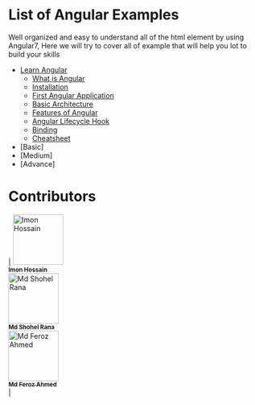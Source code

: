 # List of Angular Examples

Well organized and easy to understand all of the html element by using Angular7, Here we will try to cover all of example that will help you lot to build your skills

* [Learn Angular](https://github.com/mdshohelrana/examples-of-angular/wiki)
  * [What is Angular](https://github.com/mdshohelrana/examples-of-angular/wiki/angular)
  * [Installation](https://github.com/mdshohelrana/examples-of-angular/wiki/Installation)
  * [First Angular Application](https://github.com/mdshohelrana/examples-of-angular/wiki/First-Angular-Application)
  * [Basic Architecture](https://github.com/mdshohelrana/examples-of-angular/wiki/Basic-Architecture)
  * [Features of Angular](https://github.com/mdshohelrana/examples-of-angular/wiki/Features-of-Angular)
  * [Angular Lifecycle Hook](https://github.com/mdshohelrana/examples-of-angular/wiki/Angular-Lifecycle-Hook)
  * [Binding](https://github.com/mdshohelrana/examples-of-angular/wiki/Binding)
  * [Cheatsheet](https://github.com/mdshohelrana/examples-of-angular/wiki/Cheatsheet)
* [Basic]
* [Medium]
* [Advance]

# Contributors
<!-- * [Shohel Rana](https://github.com/mdshohelrana/)
* [Md. Feroz Ahmed](https://github.com/ferozahmed26)
* [Kazi Imon Hossain](https://github.com/imonhossain/) -->

<!-- ALL-CONTRIBUTORS-LIST:START - Do not remove or modify this section -->
<!-- prettier-ignore -->
| [<img src="https://avatars3.githubusercontent.com/u/14268885?s=460&v=4" width="100px;" alt="Imon Hossain"/><br /><sub><b>Imon Hossain</b></sub>](https://imon.me)<br /> [<img src="https://avatars1.githubusercontent.com/u/6725033?s=400&v=4" width="100px;" alt="Md Shohel Rana"/><br /><sub><b>Md Shohel Rana</b></sub>](http://www.shohel.net/)<br /> [<img src="https://avatars1.githubusercontent.com/u/26955223?s=460&v=4" width="100px;" alt="Md Feroz Ahmed"/><br /><sub><b>Md Feroz Ahmed</b></sub>](https://github.com/ferozahmed26)<br />|
<!-- ALL-CONTRIBUTORS-LIST:END -->
